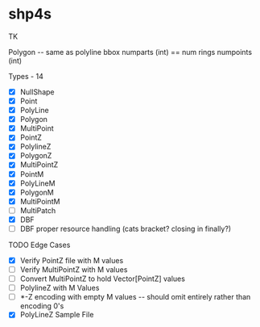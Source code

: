 # shp4s

TK

Polygon -- same as polyline
bbox
numparts (int) == num rings
numpoints (int)

Types - 14
* [X] NullShape
* [X] Point
* [X] PolyLine
* [X] Polygon
* [X] MultiPoint
* [X] PointZ
* [x] PolylineZ
* [x] PolygonZ
* [X] MultiPointZ
* [x] PointM
* [x] PolyLineM
* [x] PolygonM
* [x] MultiPointM
* [ ] MultiPatch
* [X] DBF
* [ ] DBF proper resource handling (cats bracket? closing in finally?)

TODO Edge Cases
* [x] Verify PointZ file with M values
* [ ] Verify MultiPointZ with M values
* [ ] Convert MultiPointZ to hold Vector[PointZ] values
* [ ] PolylineZ with M Values
* [ ] *-Z encoding with empty M values -- should omit entirely rather than encoding 0's
* [x] PolyLineZ Sample File
